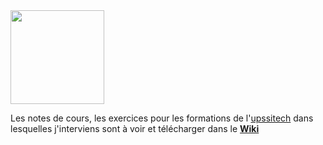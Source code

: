 <img src="https://github.com/truillet/upssitech/blob/master/logo_upssitech.png" width=150>

Les notes de cours, les exercices pour les formations de l'[upssitech](https://upssitech.eu) dans lesquelles j'interviens sont à voir et télécharger dans le [**Wiki**](https://github.com/truillet/upssitech/wiki/Liens-vers-les-supports)
